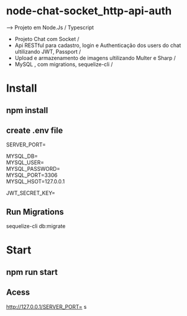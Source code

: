 # node-chat-socket_http-api-auth

--> Projeto em Node.Js / Typescript
* Projeto Chat com Socket /
* Api RESTful para cadastro, login e Authenticação dos users do chat ultilizando JWT, Passport /
* Upload e armazenamento de imagens ultilizando Multer e Sharp /
* MySQL , com migrations, sequelize-cli /

# Install

## npm install ##
## create .env file ##
SERVER_PORT=

MYSQL_DB=  
MYSQL_USER=  
MYSQL_PASSWORD=  
MYSQL_PORT=3306  
MYSQL_HSOT=127.0.0.1  

JWT_SECRET_KEY=

## Run Migrations ##
sequelize-cli db:migrate      

# Start #
## npm run start ##

## Acess ##
http://127.0.0.1/SERVER_PORT=
s
